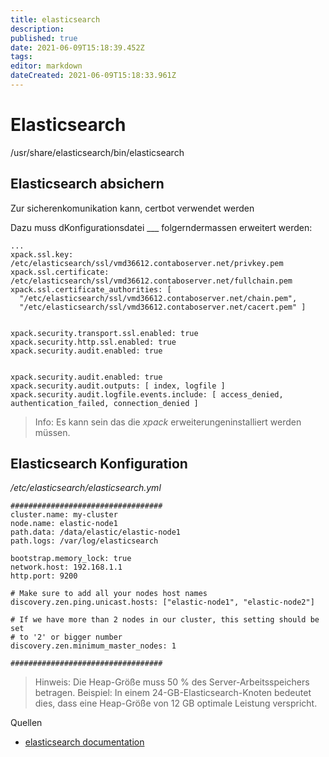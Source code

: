 ```yaml
---
title: elasticsearch
description: 
published: true
date: 2021-06-09T15:18:39.452Z
tags: 
editor: markdown
dateCreated: 2021-06-09T15:18:33.961Z
---
```


# Elasticsearch

/usr/share/elasticsearch/bin/elasticsearch

## Elasticsearch absichern

Zur sicherenkomunikation kann, certbot verwendet werden

Dazu muss dKonfigurationsdatei ___ folgerndermassen erweitert werden:

```
...
xpack.ssl.key: /etc/elasticsearch/ssl/vmd36612.contaboserver.net/privkey.pem
xpack.ssl.certificate: /etc/elasticsearch/ssl/vmd36612.contaboserver.net/fullchain.pem
xpack.ssl.certificate_authorities: [
  "/etc/elasticsearch/ssl/vmd36612.contaboserver.net/chain.pem",
  "/etc/elasticsearch/ssl/vmd36612.contaboserver.net/cacert.pem" ]


xpack.security.transport.ssl.enabled: true
xpack.security.http.ssl.enabled: true
xpack.security.audit.enabled: true


xpack.security.audit.enabled: true
xpack.security.audit.outputs: [ index, logfile ]
xpack.security.audit.logfile.events.include: [ access_denied, authentication_failed, connection_denied ]
```

> Info: Es kann sein das die _xpack_ erweiterungeninstalliert werden müssen.

## Elasticsearch Konfiguration

_/etc/elasticsearch/elasticsearch.yml_

```
##################################
cluster.name: my-cluster
node.name: elastic-node1
path.data: /data/elastic/elastic-node1
path.logs: /var/log/elasticsearch

bootstrap.memory_lock: true
network.host: 192.168.1.1
http.port: 9200

# Make sure to add all your nodes host names
discovery.zen.ping.unicast.hosts: ["elastic-node1", "elastic-node2"]

# If we have more than 2 nodes in our cluster, this setting should be set
# to '2' or bigger number
discovery.zen.minimum_master_nodes: 1

##################################
```
> Hinweis:
> Die Heap-Größe muss 50 % des Server-Arbeitsspeichers betragen. Beispiel: In einem 24-GB-Elasticsearch-Knoten bedeutet dies, dass eine Heap-Größe von 12 GB optimale Leistung verspricht.

Quellen

* [elasticsearch documentation](https://www.netiq.com/de-de/documentation/sentinel-81/install/data/b1m3gtdt.html)
